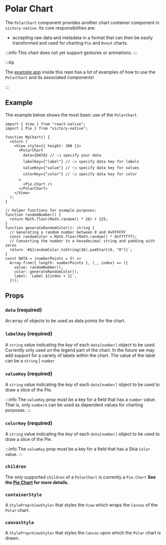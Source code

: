 # Polar Chart

The `PolarChart` component provides another chart container component in `victory-native`. Its core responsibilities are:

- accepting raw data and metadata in a format that can then be easily transformed and used for charting `Pie` and `Donut` charts.

:::info
This chart does not yet support gestures or animations.
:::

:::tip

The [example app](https://github.com/FormidableLabs/victory-native-xl/tree/main/example) inside this repo has a lot of examples of how to use the `PolarChart` and its associated components!

:::

## Example

The example below shows the most basic use of the `PolarChart`.

```tsx
import { View } from "react-native";
import { Pie } from "victory-native";

function MyChart() {
  return (
    <View style={{ height: 300 }}>
      <PolarChart
        data={DATA} // 👈 specify your data
        labelKey={"label"} // 👈 specify data key for labels
        valueKey={"value"} // 👈 specify data key for values
        colorKey={"color"} // 👈 specify data key for color
      >
        <Pie.Chart />
      </PolarChart>
    </View>
  );
}

// helper functions for example purposes:
function randomNumber() {
  return Math.floor(Math.random() * 26) + 125;
}
function generateRandomColor(): string {
  // Generating a random number between 0 and 0xFFFFFF
  const randomColor = Math.floor(Math.random() * 0xffffff);
  // Converting the number to a hexadecimal string and padding with zeros
  return `#${randomColor.toString(16).padStart(6, "0")}`;
}
const DATA = (numberPoints = 5) =>
  Array.from({ length: numberPoints }, (_, index) => ({
    value: randomNumber(),
    color: generateRandomColor(),
    label: `Label ${index + 1}`,
  }));
```

## Props

### `data` (required)

An array of objects to be used as data points for the chart.

### `labelKey` (required)

A `string` value indicating the _key_ of each `data[number]` object to be used. Currently only used on the legend part of the chart. In the future we may add support for a variety of labels within the chart. The value of the label can be a `string` | `number`

### `valueKey` (required)

A `string` value indicating the _key_ of each `data[number]` object to be used to draw a slice of the Pie.

:::info
The `valueKey` prop must be a key for a field that has a `number` value. That is, only `number`s can be used as dependent values for charting purposes.
:::

### `colorKey` (required)

A `string` value indicating the _key_ of each `data[number]` object to be used to draw a slice of the Pie.

:::info
The `valueKey` prop must be a key for a field that has a Skia `Color` value.
:::

### `children`

The only supported `children` of a `PolarChart` is currently a `Pie.Chart` **See the [Pie Chart](/polar/pie/pie-charts) for more details.**

### `containerStyle`

A `StyleProp<ViewStyle>` that styles the `View` which wraps the `Canvas` of the `Polar` chart.

### `canvasStyle`

A `StyleProp<ViewStyle>` that styles the `Canvas` upon which the `Polar` chart is drawn.
